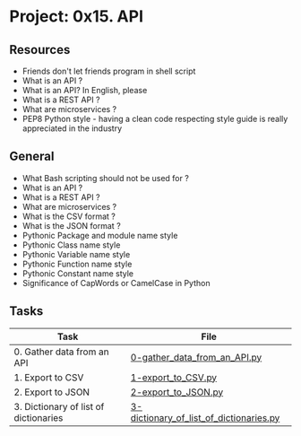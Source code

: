 # Project: 0x15. API

## Resources

* Friends don't let friends program in shell script
* What is an API ?
* What is an API? In English, please
* What is a REST API ?
* What are microservices ?
* PEP8 Python style - having a clean code respecting style guide is really appreciated in the industry

## General

* What Bash scripting should not be used for ?
* What is an API ?
* What is a REST API ?
* What are microservices ?
* What is the CSV format ?
* What is the JSON format ?
* Pythonic Package and module name style
* Pythonic Class name style
* Pythonic Variable name style
* Pythonic Function name style
* Pythonic Constant name style
* Significance of CapWords or CamelCase in Python

## Tasks

| Task | File |
| ---- | ---- |
| 0. Gather data from an API | [0-gather_data_from_an_API.py](./0-gather_data_from_an_API.py) |
| 1. Export to CSV | [1-export_to_CSV.py](./1-export_to_CSV.py) |
| 2. Export to JSON | [2-export_to_JSON.py](./2-export_to_JSON.py) |
| 3. Dictionary of list of dictionaries | [3-dictionary_of_list_of_dictionaries.py](./3-dictionary_of_list_of_dictionaries.py) |
